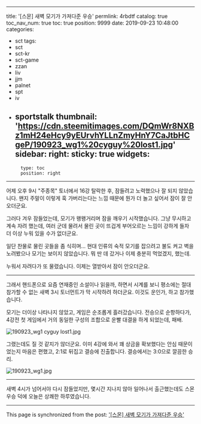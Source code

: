 
---
title: '[스몬] 새벽 모기가 가져다준 우승'
permlink: 4rbdtf
catalog: true
toc_nav_num: true
toc: true
position: 9999
date: 2019-09-23 10:48:00
categories:
- sct
tags:
- sct
- sct-kr
- sct-game
- zzan
- liv
- jjm
- palnet
- spt
- iv
- sportstalk
thumbnail: 'https://cdn.steemitimages.com/DQmWr8NXBz1mH24eHcy9yEUrvhYLLnZmyHnY7CaJtbHCgeP/190923_wg1%20cyguy%20lost1.jpg'
sidebar:
    right:
        sticky: true
widgets:
    -
        type: toc
        position: right
---


어제 오후 9시 "주종목" 토너에서 16강 탈락한 후, 잠들려고 노력했으나 잘 되지 않았습니다. 왠지 주말이 이렇게 훅 가버리는다는 느낌 때문에 뭔가 더 놀고 싶어서 잠이 잘 안오더군요.

그러다 겨우 잠들었는데, 모기가 왱왱거리며 잠을 깨우기 시작했습니다. 그냥 무시하고 계속 자려 했는데, 여러 군데 물려서 물린 곳이 뜨겁게 부어오르는 느낌이 강하게 들자 더 이상 누워 있을 수가 없더군요.

일단 찬물로 물린 곳들을 좀 식히며... 현대 인류의 숙적 모기를 잡으려고 불도 켜고 벽을 노려봤으나 모기는 보이지 않았습니다. 뭐 딴 데 갔거나 이제 충분히 먹었겠지, 했는데.

누워서 자려다가 또 물렸습니다. 이제는 열받아서 잠이 안오더군요.

---

그래서 핸드폰으로 요즘 연재중인 소설이나 읽을까, 하면서 시계를 보니 평소에는 절대 참가할 수 없는 새벽 3시 토너먼트가 막 시작하려 하더군요. 이것도 운인가, 하고 참가했습니다.

모기는 더이상 나타나지 않았고, 게임은 순조롭게 흘러갔습니다. 전승으로 순항하다가, 4강전 첫 게임에서 거의 동일한 구성의 조합으로 운빨 대결을 하게 되었는데, 패배. 

![190923_wg1 cyguy lost1.jpg](https://cdn.steemitimages.com/DQmWr8NXBz1mH24eHcy9yEUrvhYLLnZmyHnY7CaJtbHCgeP/190923_wg1%20cyguy%20lost1.jpg)
<br>

그랬는데도 질 것 같지가 않더군요. 이미 4강에 와서 꽤 상금을 확보했다는 안심 때문이었는지 마음은 편했고, 2:1로 뒤집고 결승에 진출합니다. 결승에서는 3:0으로 깔끔한 승리.

![190923_wg1.jpg](https://cdn.steemitimages.com/DQmW6egeswtyqqHWweghHLnawKrUAsPgVMqTy1HEKoHQrye/190923_wg1.jpg)
<br>

---

새벽 4시가 넘어서야 다시 잠들었지만,  몇시간 지나지 않아 일어나서 출근했는데도 스몬 우승 덕에 오늘은 상쾌한 하루였습니다.

- - -

This page is synchronized from the post: ['[스몬] 새벽 모기가 가져다준 우승'](https://steemit.com/@glory7/4rbdtf)
